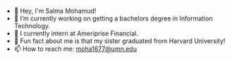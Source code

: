- 👋 Hey, I'm Salma Mohamud!
- 🔭 I’m currently working on getting a bachelors degree in Information Technology.
- 🌱 I currently intern at Ameriprise Financial. 
- 👯 Fun fact about me is that my sister graduated from Harvard University!
- 📫 How to reach me: moha1677@umn.edu
